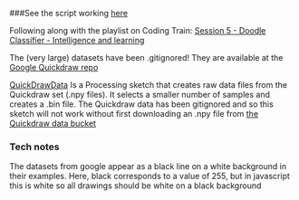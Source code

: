 ###See the script working [here](https://www.michaelruppe.github.io/ml-experiments/neural-networks-exercises/04-doodle-classifier/index.html)

Following along with the playlist on Coding Train:
[Session 5 - Doodle Classifier - Intelligence and learning](
https://www.youtube.com/playlist?list=PLRqwX-V7Uu6Zs14zKVuTuit6jApJgoYZQ)

The (very large) datasets have been .gitignored! They are available at the [Google Quickdraw repo](https://github.com/googlecreativelab/quickdraw-dataset)

[QuickDrawData](QuickDrawData) Is a Processing sketch that creates raw data files from the Quickdraw set (.npy files). It selects a smaller number of samples and creates a .bin file. The Quickdraw data has been gitignored and so this sketch will not work without first downloading an .npy file from [the Quickdraw data bucket](https://console.cloud.google.com/storage/browser/quickdraw_dataset/full/numpy_bitmap)


### Tech notes
The datasets from google appear as a black line on a white background in their examples. Here, black corresponds to a value of 255, but in javascript this is white so all drawings should be white on a black background

